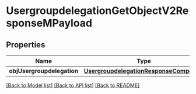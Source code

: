# UsergroupdelegationGetObjectV2ResponseMPayload

## Properties
Name | Type | Description | Notes
------------ | ------------- | ------------- | -------------
**objUsergroupdelegation** | [**UsergroupdelegationResponseCompound**](UsergroupdelegationResponseCompound.md) |  | 

[[Back to Model list]](../README.md#documentation-for-models) [[Back to API list]](../README.md#documentation-for-api-endpoints) [[Back to README]](../README.md)


